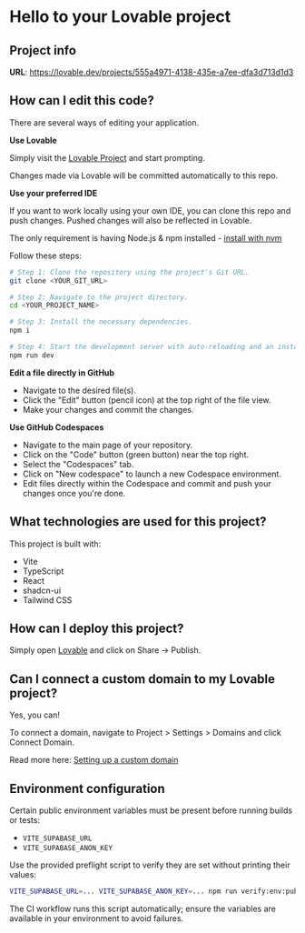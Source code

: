 # Hello to your Lovable project

## Project info

**URL**: https://lovable.dev/projects/555a4971-4138-435e-a7ee-dfa3d713d1d3

## How can I edit this code?

There are several ways of editing your application.

**Use Lovable**

Simply visit the [Lovable Project](https://lovable.dev/projects/555a4971-4138-435e-a7ee-dfa3d713d1d3) and start prompting.

Changes made via Lovable will be committed automatically to this repo.

**Use your preferred IDE**

If you want to work locally using your own IDE, you can clone this repo and push changes. Pushed changes will also be reflected in Lovable.

The only requirement is having Node.js & npm installed - [install with nvm](https://github.com/nvm-sh/nvm#installing-and-updating)

Follow these steps:

```sh
# Step 1: Clone the repository using the project's Git URL.
git clone <YOUR_GIT_URL>

# Step 2: Navigate to the project directory.
cd <YOUR_PROJECT_NAME>

# Step 3: Install the necessary dependencies.
npm i

# Step 4: Start the development server with auto-reloading and an instant preview.
npm run dev
```

**Edit a file directly in GitHub**

- Navigate to the desired file(s).
- Click the "Edit" button (pencil icon) at the top right of the file view.
- Make your changes and commit the changes.

**Use GitHub Codespaces**

- Navigate to the main page of your repository.
- Click on the "Code" button (green button) near the top right.
- Select the "Codespaces" tab.
- Click on "New codespace" to launch a new Codespace environment.
- Edit files directly within the Codespace and commit and push your changes once you're done.

## What technologies are used for this project?

This project is built with:

- Vite
- TypeScript
- React
- shadcn-ui
- Tailwind CSS

## How can I deploy this project?

Simply open [Lovable](https://lovable.dev/projects/555a4971-4138-435e-a7ee-dfa3d713d1d3) and click on Share -> Publish.

## Can I connect a custom domain to my Lovable project?

Yes, you can!

To connect a domain, navigate to Project > Settings > Domains and click Connect Domain.

Read more here: [Setting up a custom domain](https://docs.lovable.dev/features/custom-domain#custom-domain)

## Environment configuration

Certain public environment variables must be present before running builds or tests:

- `VITE_SUPABASE_URL`
- `VITE_SUPABASE_ANON_KEY`

Use the provided preflight script to verify they are set without printing their values:

```sh
VITE_SUPABASE_URL=... VITE_SUPABASE_ANON_KEY=... npm run verify:env:public
```

The CI workflow runs this script automatically; ensure the variables are available in your environment to avoid failures.

